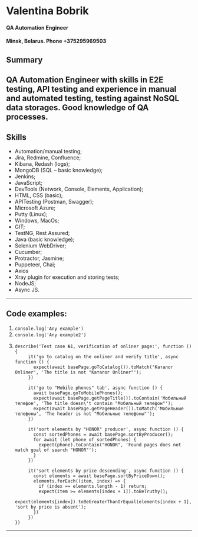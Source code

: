 # Valentina Bobrik
#### QA Automation Engineer
#### Minsk, Belarus. Phone +375295969503 
## Summary
QA Automation Engineer with skills in E2E testing, API testing and experience in manual and automated testing, testing against NoSQL data storages.
Good knowledge of QA processes.
------
## Skills
*	Automation/manual testing;
*	Jira, Redmine, Confluence;
*	Kibana, Redash (logs);
*	MongoDB (SQL – basic knowledge);
*	Jenkins;
*	JavaScript;
*	DevTools (Network, Console, Elements, Application);
*	HTML, CSS (basic);
*	APITesting (Postman, Swagger);
*	Microsoft Azure;
*	Putty (Linux);
*	Windows, MacOs;
*	GIT;
*	TestNG, Rest Assured;
*	Java (basic knowledge);
*	Selenium WebDriver;
*	Cucumber;
*	Protractor, Jasmine;
*	Puppeteer, Chai;
*	Axios
*	Xray plugin for execution and storing tests;
*	NodeJS;
*	Async JS.
------
## Code examples:
1. `console.log('Any example')`
2. `console.log('Any example2')`
3. ```
   describe('Test case №1, verification of onliner page:', function () {
        it('go to catalog on the onliner and verify title', async function () {
          expect(await basePage.goToCatalog()).toMatch('Каталог Onliner', 'The title is not "Каталог Onliner"');
        })
      
        it('go to "Mobile phones" tab', async function () {
          await basePage.goToMobilePhones();
          expect(await basePage.getPageTitle()).toContain('Мобильный телефон', 'The title doesn\'t contain "Мобильный телефон"');
          expect(await basePage.getPageHeader()).toMatch('Мобильные телефоны', 'The header is not "Мобильные телефоны"');
        })
      
        it('sort elements by "HONOR" producer', async function () {
          const sortedPhones = await basePage.sortByProducer();
          for await (let phone of sortedPhones) {
            expect(phone).toContain("HONOR", 'Found pages does not match goal of search "HONOR"');
          }
        })
      
        it('sort elements by price descending', async function () {
          const elements = await basePage.sortByPriceDown();
          elements.forEach((item, index) => {
            if (index == elements.length - 1) return;
            expect(item >= elements[index + 1]).toBeTruthy();
            expect(elements[index]).toBeGreaterThanOrEqual(elements[index + 1], 'sort by price is absent');
          })
        })
   })
   ```
------

